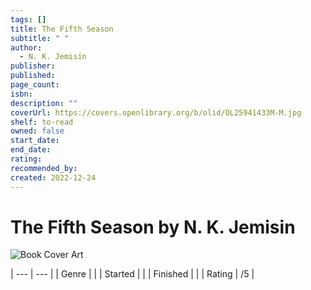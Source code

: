 ```yaml
---
tags: []
title: The Fifth Season
subtitle: " "
author:
  - N. K. Jemisin
publisher: 
published: 
page_count: 
isbn: 
description: ""
coverUrl: https://covers.openlibrary.org/b/olid/OL25941433M-M.jpg
shelf: to-read
owned: false
start_date: 
end_date: 
rating: 
recommended_by: 
created: 2022-12-24
---
```


# The Fifth Season by N. K. Jemisin

![Book Cover Art](https://covers.openlibrary.org/b/olid/OL25941433M-M.jpg)


| --- | --- |
| Genre |  |
| Started |  |
| Finished |  |
| Rating | /5 |

